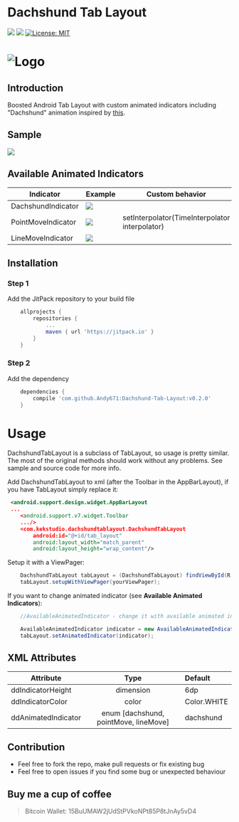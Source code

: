 # Dachshund Tab Layout
[![](https://img.shields.io/badge/minSDK-15-brightgreen.svg)](https://developer.android.com/training/basics/supporting-devices/platforms.html)
[![](https://jitpack.io/v/Andy671/Dachshund-Tab-Layout.svg)](https://jitpack.io/#Andy671/Dachshund-Tab-Layout)
[![License: MIT](https://img.shields.io/badge/License-MIT-blue.svg)](https://opensource.org/licenses/MIT)
# ![Logo](https://raw.githubusercontent.com/Andy671/Dachshund-Tab-Layout/master/dachshund_logo.png)
## Introduction
Boosted Android Tab Layout with custom animated indicators including "Dachshund" animation inspired by [this](https://material.uplabs.com/posts/tab-interaction). 

## Sample
![](http://i.giphy.com/1VVYHwT4OFf6U.gif)

## Available Animated Indicators
| Indicator         	|  Example | Custom behavior |
|--------------------- 	|--------------------------------| ----- |
| DachshundIndicator 	| ![](http://i.giphy.com/115nZIzHqsDpcI.gif) | |
| PointMoveIndicator	|![](http://i.giphy.com/yK9y4NcPH7wNa.gif)  |setInterpolator(TimeInterpolator interpolator) |
| LineMoveIndicator 	| ![](http://i.giphy.com/rzvsTmlUOod0I.gif) | |

###

## Installation

### Step 1
Add the JitPack repository to your build file
```gradle
	allprojects {
		repositories {
			...
			maven { url 'https://jitpack.io' }
		}
	}
```

### Step 2
Add the dependency
```gradle
	dependencies {
		compile 'com.github.Andy671:Dachshund-Tab-Layout:v0.2.0'
	}
```

# Usage
DachshundTabLayout is a subclass of TabLayout, so usage is pretty similar. The most of the original methods should work without any problems. See sample and source code for more info.

Add DachshundTabLayout to xml (after the Toolbar in the AppBarLayout), if you have TabLayout simply replace it: 
```xml
 <android.support.design.widget.AppBarLayout
 ...
	<android.support.v7.widget.Toolbar           
	.../>
	<com.kekstudio.dachshundtablayout.DachshundTabLayout
		android:id="@+id/tab_layout"
		android:layout_width="match_parent"
		android:layout_height="wrap_content"/>
```

Setup it with a ViewPager:
```java
	DachshundTabLayout tabLayout = (DachshundTabLayout) findViewById(R.id.tab_layout);
	tabLayout.setupWithViewPager(yourViewPager);
```

If you want to change animated indicator (see **Available Animated Indicators**):
```java
	//AvailableAnimatedIndicator - change it with available animated indicator

	AvailableAnimatedIndicator indicator = new AvailableAnimatedIndicator(tabLayout);
	tabLayout.setAnimatedIndicator(indicator);
```


## XML Attributes
| Attribute        	| Type                | Default     |
| ----------------------|:-------------------:| :-----------|
| ddIndicatorHeight   	| dimension           | 6dp 	    |	
| ddIndicatorColor    	| color               | Color.WHITE |
| ddAnimatedIndicator 	| enum [dachshund, pointMove, lineMove] | dachshund |

## Contribution
- Feel free to fork the repo, make pull requests or fix existing bug
- Feel free to open issues if you find some bug or unexpected behaviour

## Buy me a cup of coffee
> Bitcoin Wallet: 15BuUMAW2jUdStPVkoNPt85P8tJnAy5vD4
